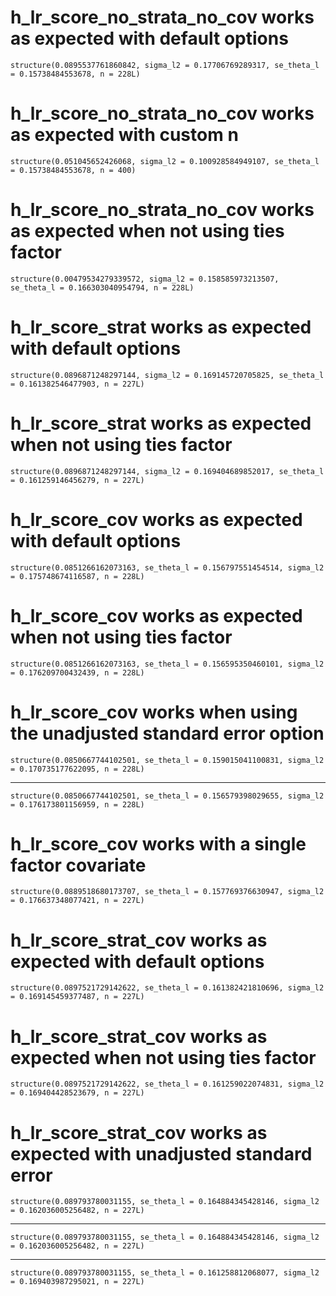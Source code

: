 # h_lr_score_no_strata_no_cov works as expected with default options

    structure(0.0895537761860842, sigma_l2 = 0.17706769289317, se_theta_l = 0.15738484553678, n = 228L)

# h_lr_score_no_strata_no_cov works as expected with custom n

    structure(0.051045652426068, sigma_l2 = 0.100928584949107, se_theta_l = 0.15738484553678, n = 400)

# h_lr_score_no_strata_no_cov works as expected when not using ties factor

    structure(0.00479534279339572, sigma_l2 = 0.158585973213507, se_theta_l = 0.166303040954794, n = 228L)

# h_lr_score_strat works as expected with default options

    structure(0.0896871248297144, sigma_l2 = 0.169145720705825, se_theta_l = 0.161382546477903, n = 227L)

# h_lr_score_strat works as expected when not using ties factor

    structure(0.0896871248297144, sigma_l2 = 0.169404689852017, se_theta_l = 0.161259146456279, n = 227L)

# h_lr_score_cov works as expected with default options

    structure(0.0851266162073163, se_theta_l = 0.156797551454514, sigma_l2 = 0.175748674116587, n = 228L)

# h_lr_score_cov works as expected when not using ties factor

    structure(0.0851266162073163, se_theta_l = 0.156595350460101, sigma_l2 = 0.176209700432439, n = 228L)

# h_lr_score_cov works when using the unadjusted standard error option

    structure(0.0850667744102501, se_theta_l = 0.159015041100831, sigma_l2 = 0.170735177622095, n = 228L)

---

    structure(0.0850667744102501, se_theta_l = 0.156579398029655, sigma_l2 = 0.176173801156959, n = 228L)

# h_lr_score_cov works with a single factor covariate

    structure(0.0889518680173707, se_theta_l = 0.157769376630947, sigma_l2 = 0.176637348077421, n = 227L)

# h_lr_score_strat_cov works as expected with default options

    structure(0.0897521729142622, se_theta_l = 0.161382421810696, sigma_l2 = 0.169145459377487, n = 227L)

# h_lr_score_strat_cov works as expected when not using ties factor

    structure(0.0897521729142622, se_theta_l = 0.161259022074831, sigma_l2 = 0.169404428523679, n = 227L)

# h_lr_score_strat_cov works as expected with unadjusted standard error

    structure(0.089793780031155, se_theta_l = 0.164884345428146, sigma_l2 = 0.162036005256482, n = 227L)

---

    structure(0.089793780031155, se_theta_l = 0.164884345428146, sigma_l2 = 0.162036005256482, n = 227L)

---

    structure(0.089793780031155, se_theta_l = 0.161258812068077, sigma_l2 = 0.169403987295021, n = 227L)

